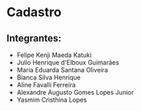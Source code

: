 # Cadastro

## Integrantes:

 - Felipe Kenji Maeda Katuki
 - Julio Henrique d'Elboux Guimarães
 - Maria Eduarda Santana Oliveira
 - Bianca Silva Henrique
 - Aline Favalli Ferreira
 - Alexandre Augusto Gomes Lopes Junior
 - Yasmim Cristhina Lopes
